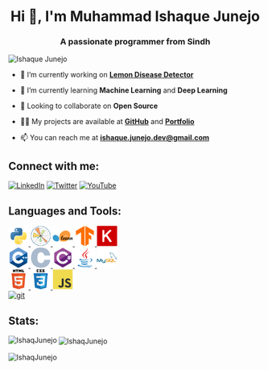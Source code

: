 <h1 align="center">Hi 👋, I'm Muhammad Ishaque Junejo</h1>
<h3 align="center">A passionate programmer from Sindh</h3>

<p align="left"> <img src="https://komarev.com/ghpvc/?username=ishaqjunejo&label=Profile%20views&color=0e75b6&style=flat" alt="Ishaque Junejo" /> </p>

- 🔭 I’m currently working on **[Lemon Disease Detector](https://github.com/IshaqJunejo/Lemon-Disease-Detector)**

- 🌱 I’m currently learning **Machine Learning** and **Deep Learning**

- 👯 Looking to collaborate on **Open Source**

- 👨‍💻 My projects are available at **[GitHub](https://github.com/IshaqJunejo)** and **[Portfolio](https://ishaqjunejo.github.io)**

- 📫 You can reach me at **ishaque.junejo.dev@gmail.com**


## Connect with me:
<p>
<a href="https://www.linkedin.com/in/ishaque-junejo/"><img src="https://raw.githubusercontent.com/rahuldkjain/github-profile-readme-generator/master/src/images/icons/Social/linked-in-alt.svg" alt="LinkedIn" width="40" height="40"></a> 
<a href="https://x.com/mij_games"><img src="https://raw.githubusercontent.com/rahuldkjain/github-profile-readme-generator/master/src/images/icons/Social/twitter.svg" alt="Twitter" width="40" height="40"></a>
<a href="https://www.youtube.com/@mij_games"><img src="https://raw.githubusercontent.com/rahuldkjain/github-profile-readme-generator/master/src/images/icons/Social/youtube.svg" alt="YouTube" width="40" height="40"></a>
</p>

## Languages and Tools:
<p align="left">
<a href="https://www.python.org" target="_blank" rel="noreferrer"> <img src="https://raw.githubusercontent.com/devicons/devicon/master/icons/python/python-original.svg" alt="python" width="40" height="40"/>
<a href="https://matplotlib.org" target="_blank" rel="noreferrer"> <img src="https://raw.githubusercontent.com/devicons/devicon/master/icons/matplotlib/matplotlib-original.svg" alt="matplotlib" width="40" height="40"/>
<a href="https://scikit-learn.org" target="_blank" rel="noreferrer"> <img src="https://raw.githubusercontent.com/devicons/devicon/master/icons/scikitlearn/scikitlearn-original.svg" alt="scikit-learn" width="40" height="40"/>
<a href="https://www.tensorflow.org" target="_blank" rel="noreferrer"> <img src="https://raw.githubusercontent.com/devicons/devicon/master/icons/tensorflow/tensorflow-original.svg" alt="tensorflow" width="40" height="40"/>
<a href="https://www.keras.io" target="_blank" rel="noreferrer"> <img src="https://raw.githubusercontent.com/devicons/devicon/master/icons/keras/keras-original.svg" alt="keras" width="40" height="40"/></br>
<a href="https://www.w3schools.com/cpp/" target="_blank" rel="noreferrer"> <img src="https://raw.githubusercontent.com/devicons/devicon/master/icons/cplusplus/cplusplus-original.svg" alt="cplusplus" width="40" height="40"/> </a>
<a href="https://www.cprogramming.com/" target="_blank" rel="noreferrer"> <img src="https://raw.githubusercontent.com/devicons/devicon/master/icons/c/c-original.svg" alt="c" width="40" height="40"/> </a>
<a href="https://www.w3schools.com/cs/" target="_blank" rel="noreferrer"> <img src="https://raw.githubusercontent.com/devicons/devicon/master/icons/csharp/csharp-original.svg" alt="csharp" width="40" height="40"/> </a>
<a href="https://www.java.com" target="_blank" rel="noreferrer"> <img src="https://raw.githubusercontent.com/devicons/devicon/master/icons/java/java-original.svg" alt="java" width="40" height="40"/> </a><a href="https://www.mysql.com" target="_blank" rel="noreferrer"> <img src="https://raw.githubusercontent.com/devicons/devicon/master/icons/mysql/mysql-original-wordmark.svg" alt="java" width="40" height="40"/> </a>
</br>
</a> <a href="https://www.w3.org/html/" target="_blank" rel="noreferrer"> <img src="https://raw.githubusercontent.com/devicons/devicon/master/icons/html5/html5-original-wordmark.svg" alt="html5" width="40" height="40"/> </a>
<a href="https://www.w3schools.com/css/" target="_blank" rel="noreferrer"> <img src="https://raw.githubusercontent.com/devicons/devicon/master/icons/css3/css3-original-wordmark.svg" alt="css3" width="40" height="40"/> </a>
<a href="https://developer.mozilla.org/en-US/docs/Web/JavaScript" target="_blank" rel="noreferrer"> <img src="https://raw.githubusercontent.com/devicons/devicon/master/icons/javascript/javascript-original.svg" alt="javascript" width="40" height="40"/> </a>
</br>
<a href="https://git-scm.com/" target="_blank" rel="noreferrer"> <img src="https://www.vectorlogo.zone/logos/git-scm/git-scm-icon.svg" alt="git" width="40" height="40"/> </a>
</br>
</p>

## Stats:
<p><img align="left" src="https://github-readme-stats.vercel.app/api/top-langs?username=ishaqjunejo&show_icons=true&locale=en&layout=compact" alt="IshaqJunejo" /></p>

<p>&nbsp;<img align="center" src="https://github-readme-stats.vercel.app/api?username=ishaqjunejo&show_icons=true&locale=en" alt="IshaqJunejo" /></p>

<p><img align="center" src="https://github-readme-streak-stats.herokuapp.com/?user=ishaqjunejo&" alt="IshaqJunejo" /></p>

